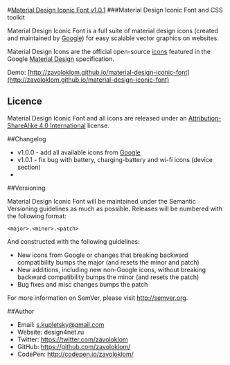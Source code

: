 #[Material Design Iconic Font v1.0.1](http://zavoloklom.github.io/material-design-iconic-font)
###Material Design Iconic Font and CSS toolkit

Material Design Iconic Font is a full suite of material design icons (created and maintained by [Google](https://github.com/google/material-design-icons)) for easy scalable vector graphics on websites.

Material Design Icons are the official open-source [icons](http://www.google.com/design/spec/resources/sticker-sheets.html#sticker-sheets-components) featured in the Google [Material Design](http://www.google.com/design/spec) specification.

Demo: [http://zavoloklom.github.io/material-design-iconic-font](http://zavoloklom.github.io/material-design-iconic-font)

## Licence

Material Design Iconic Font and all icons are released under an [Attribution-ShareAlike 4.0 International](http://creativecommons.org/licenses/by-sa/4.0/) license.

##Changelog
- v1.0.0 - add all available icons from [Google](https://github.com/google/material-design-icons)
- v1.0.1 - fix bug with battery, charging-battery and wi-fi icons (device section)
- 
##Versioning

Material Design Iconic Font will be maintained under the Semantic Versioning guidelines as much as possible. Releases will be numbered with the following format:

`<major>.<minor>.<patch>`

And constructed with the following guidelines:

* New icons from Google or changes that breaking backward compatibility bumps the major (and resets the minor and patch)
* New additions, including new non-Google icons, without breaking backward compatibility bumps the minor (and resets the patch)
* Bug fixes and misc changes bumps the patch

For more information on SemVer, please visit http://semver.org.

##Author
- Email: s.kupletsky@gmail.com
- Website: design4net.ru
- Twitter: https://twitter.com/zavoloklom
- GitHub: https://github.com/zavoloklom/
- CodePen: http://codepen.io/zavoloklom/
